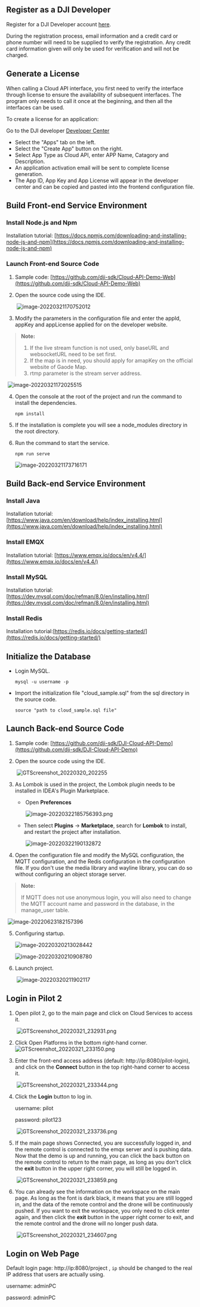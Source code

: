 ## Register as a DJI Developer

Register for a DJI Developer account [here](https://account.dji.com/register?appId=dji_sdk&backUrl=https%3A%2F%2Fdeveloper.dji.com%2Fuser&locale=en_US).

During the registration process, email information and a credit card or phone number will need to be supplied to verify the registration. Any credit card information given will only be used for verification and will not be charged.

## Generate a License

When calling a Cloud API interface, you first need to verify the interface through license to ensure the availability of subsequent interfaces. The program only needs to call it once at the beginning, and then all the interfaces can be used.

To create a license for an application:

Go to the DJI developer [Developer Center](https://developer.dji.com/user)

- Select the "Apps" tab on the left.
- Select the "Create App" button on the right.
- Select App Type as Cloud API, enter APP Name, Catagory and Description.
- An application activation email will be sent to complete license generation.
- The App ID, App Key and App License will appear in the developer center and can be copied and pasted into the frontend configuration file.



## Build Front-end Service Environment

### Install Node.js and Npm

Installation tutorial: [https://docs.npmjs.com/downloading-and-installing-node-js-and-npm](https://docs.npmjs.com/downloading-and-installing-node-js-and-npm)

### Launch Front-end Source Code

1. Sample code: [https://github.com/dji-sdk/Cloud-API-Demo-Web](https://github.com/dji-sdk/Cloud-API-Demo-Web)

2. Open the source code using the IDE.

   ​	![image-20220321170752012](https://stag-terra-1-g.djicdn.com/7774da665e07453698314cc27c523096/admin/doc/dd63be1b-1d0e-4694-9b83-766677b83a63.png)

3. Modify the parameters in the configuration file and enter the appId, appKey and appLicense applied for on the developer website.

> **Note:**
>
> 1. If the live stream function is not used, only baseURL and websocketURL need to be set first.
> 2. If the map is in need, you should apply for amapKey on the official website of Gaode Map.
> 3. rtmp parameter is the stream server address.


   ​	![image-20220321172025515](https://terra-sz-hc1pro-cloudapi.oss-cn-shenzhen.aliyuncs.com/c0af9fe0d7eb4f35a8fe5b695e4d0b96/image/GTScreenshot_20220623_193925.png)

4. Open the console at the root of the project and run the command to install the dependencies.

   ```shell
   npm install
   ```

5. If the installation is complete you will see a node_modules directory in the root directory.

6. Run the command to start the service.

   ```shell
   npm run serve
   ```

   ![image-20220321173716171](https://stag-terra-1-g.djicdn.com/7774da665e07453698314cc27c523096/admin/doc/c12921d0-6d32-48cf-b75b-456487c1cc80.png)

## Build Back-end Service Environment

### Install Java

Installation tutorial: [https://www.java.com/en/download/help/index_installing.html](https://www.java.com/en/download/help/index_installing.html)

### Install EMQX

Installation tutorial: [https://www.emqx.io/docs/en/v4.4/](https://www.emqx.io/docs/en/v4.4/)

### Install MySQL

Installation tutorial:[https://dev.mysql.com/doc/refman/8.0/en/installing.html](https://dev.mysql.com/doc/refman/8.0/en/installing.html)

### Install Redis 

Installation tutorial:[https://redis.io/docs/getting-started/](https://redis.io/docs/getting-started/)

## Initialize the Database

- Login MySQL.

  ```shell
  mysql -u username -p
  ```

- Import the initialization file "cloud_sample.sql" from the sql directory in the source code.

  ```shell
  source "path to cloud_sample.sql file"
  ```

## Launch Back-end Source Code

1. Sample code: [https://github.com/dji-sdk/DJI-Cloud-API-Demo](https://github.com/dji-sdk/DJI-Cloud-API-Demo)

2. Open the source code using the IDE.

   ​	![GTScreenshot_20220320_202255](https://stag-terra-1-g.djicdn.com/7774da665e07453698314cc27c523096/admin/doc/3c1dd0bf-59aa-43dd-9a31-c881ece14f58.png)

3. As Lombok is used in the project, the Lombok plugin needs to be installed in IDEA's Plugin Marketplace.

   - ​	Open **Preferences**

     ​	![image-20220322185756393.png](https://stag-terra-1-g.djicdn.com/7774da665e07453698314cc27c523096/admin/doc/e4e44ae7-0382-41fa-964f-0422cdb0cae9.png)

   - Then select **Plugins** -> **Marketplace**, search for **Lombok** to install, and restart the project after installation.

     ​	![image-20220322190132872](https://stag-terra-1-g.djicdn.com/7774da665e07453698314cc27c523096/admin/doc/ddb8d9e5-7e48-416d-a197-09eee3625270.png)

4. Open the configuration file and modify the MySQL configuration, the MQTT configuration, and the Redis configuration in the configuration file. If you don't use the media library and wayline library, you can do so without configuring an object storage server.

> **Note:**
>
> If MQTT does not use anonymous login, you will also need to change the MQTT account name and password in the database, in the manage_user table.

   ​	![image-20220623182157396](https://terra-1-g.djicdn.com/84f990b0bbd145e6a3930de0c55d3b2b/admin/doc/b799b5bb-20d4-4924-b174-1c138c09f618.png)

5. Configuring startup.

   ![image-20220320213028442](https://stag-terra-1-g.djicdn.com/7774da665e07453698314cc27c523096/admin/doc/5468572b-7058-4659-8e2e-c68421a89565.jpeg)	

   ![image-20220320210908780](https://stag-terra-1-g.djicdn.com/7774da665e07453698314cc27c523096/admin/doc/693f238d-155e-44ea-af07-b0a4b992d8d2.jpeg)	

6. Launch project.

   ​	![image-20220320211902117](https://stag-terra-1-g.djicdn.com/7774da665e07453698314cc27c523096/admin/doc/ec7180f1-1c09-48d3-a3d9-d7da0fbec612.jpeg)



## Login in Pilot 2 

1. Open pilot 2, go to the main page and click on Cloud Services to access it.

   ​	![GTScreenshot_20220321_232931.png](https://terra-sz-hc1pro-cloudapi.oss-cn-shenzhen.aliyuncs.com/c0af9fe0d7eb4f35a8fe5b695e4d0b96/image/Screenshot_20220623-184322.png)

2. Click Open Platforms in the bottom right-hand corner.![GTScreenshot_20220321_233150.png](https://terra-sz-hc1pro-cloudapi.oss-cn-shenzhen.aliyuncs.com/c0af9fe0d7eb4f35a8fe5b695e4d0b96/image/Screenshot_20220623-184704.png)

3. Enter the front-end access address (default: http://ip:8080/pilot-login), and click on the **Connect** button in the top right-hand corner to access it.

   ​	![GTScreenshot_20220321_233344.png](https://terra-sz-hc1pro-cloudapi.oss-cn-shenzhen.aliyuncs.com/c0af9fe0d7eb4f35a8fe5b695e4d0b96/image/Screenshot_20220623-184748.png)

4. Click the **Login** button to log in.

   username: pilot 

   password: pilot123

   ​	![GTScreenshot_20220321_233736.png](https://stag-terra-1-g.djicdn.com/7774da665e07453698314cc27c523096/admin/doc/76990178-c000-478b-ba45-2a57db8756fb.png)

5. If the main page shows Connected, you are successfully logged in, and the remote control is connected to the emqx server and is pushing data. Now that the demo is up and running, you can click the back button on the remote control to return to the main page, as long as you don't click the **exit** button in the upper right corner, you will still be logged in.

   ​	![GTScreenshot_20220321_233859.png](https://terra-sz-hc1pro-cloudapi.oss-cn-shenzhen.aliyuncs.com/c0af9fe0d7eb4f35a8fe5b695e4d0b96/image/Screenshot_20220623-184935.png)

6. You can already see the information on the workspace on the main page. As long as the font is dark black, it means that you are still logged in, and the data of the remote control and the drone will be continuously pushed. If you want to exit the workspace, you only need to click enter again, and then click the **exit** button in the upper right corner to exit, and the remote control and the drone will no longer push data.

   ​	![GTScreenshot_20220321_234607.png](https://terra-sz-hc1pro-cloudapi.oss-cn-shenzhen.aliyuncs.com/c0af9fe0d7eb4f35a8fe5b695e4d0b96/image/Screenshot_20220623-184955.png)

   

## Login on Web Page

Default login page: http://ip:8080/project , `ip` should be changed to the real IP address that users are actually using.

username: adminPC

password: adminPC
